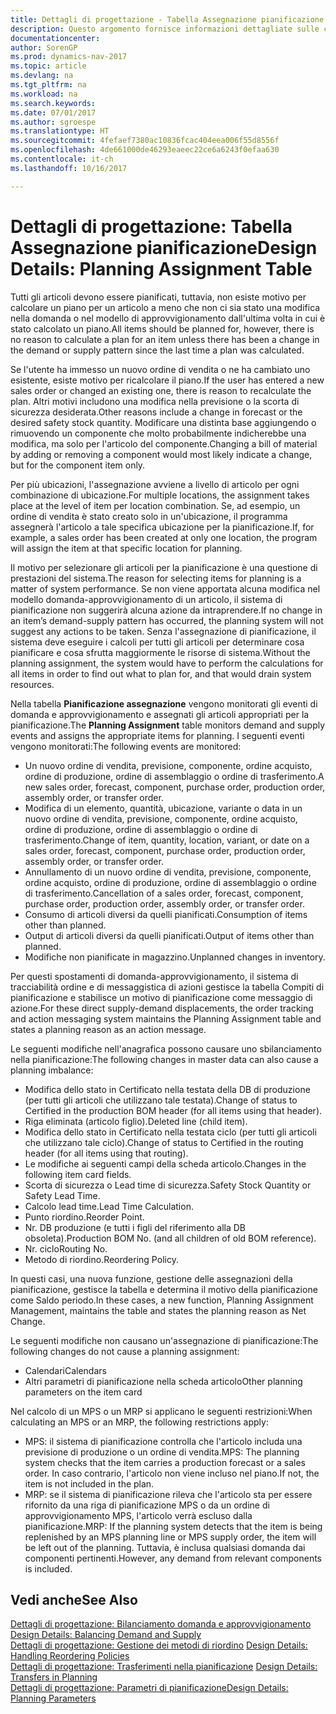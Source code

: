```yaml
---
title: Dettagli di progettazione - Tabella Assegnazione pianificazione
description: Questo argomento fornisce informazioni dettagliate sulle conseguenze relative alla modifica del metodo di pianificazione per un articolo.
documentationcenter: 
author: SorenGP
ms.prod: dynamics-nav-2017
ms.topic: article
ms.devlang: na
ms.tgt_pltfrm: na
ms.workload: na
ms.search.keywords: 
ms.date: 07/01/2017
ms.author: sgroespe
ms.translationtype: HT
ms.sourcegitcommit: 4fefaef7380ac10836fcac404eea006f55d8556f
ms.openlocfilehash: 4de661000de46293eaeec22ce6a6243f0efaa630
ms.contentlocale: it-ch
ms.lasthandoff: 10/16/2017

---
```

# <a name="design-details-planning-assignment-table"></a><span data-ttu-id="d3a1d-103">Dettagli di progettazione: Tabella Assegnazione pianificazione</span><span class="sxs-lookup"><span data-stu-id="d3a1d-103">Design Details: Planning Assignment Table</span></span>
<span data-ttu-id="d3a1d-104">Tutti gli articoli devono essere pianificati, tuttavia, non esiste motivo per calcolare un piano per un articolo a meno che non ci sia stato una modifica nella domanda o nel modello di approvvigionamento dall'ultima volta in cui è stato calcolato un piano.</span><span class="sxs-lookup"><span data-stu-id="d3a1d-104">All items should be planned for, however, there is no reason to calculate a plan for an item unless there has been a change in the demand or supply pattern since the last time a plan was calculated.</span></span>  
  
<span data-ttu-id="d3a1d-105">Se l'utente ha immesso un nuovo ordine di vendita o ne ha cambiato uno esistente, esiste motivo per ricalcolare il piano.</span><span class="sxs-lookup"><span data-stu-id="d3a1d-105">If the user has entered a new sales order or changed an existing one, there is reason to recalculate the plan.</span></span> <span data-ttu-id="d3a1d-106">Altri motivi includono una modifica nella previsione o la scorta di sicurezza desiderata.</span><span class="sxs-lookup"><span data-stu-id="d3a1d-106">Other reasons include a change in forecast or the desired safety stock quantity.</span></span> <span data-ttu-id="d3a1d-107">Modificare una distinta base aggiungendo o rimuovendo un componente che molto probabilmente indicherebbe una modifica, ma solo per l'articolo del componente.</span><span class="sxs-lookup"><span data-stu-id="d3a1d-107">Changing a bill of material by adding or removing a component would most likely indicate a change, but for the component item only.</span></span>  
  
<span data-ttu-id="d3a1d-108">Per più ubicazioni, l'assegnazione avviene a livello di articolo per ogni combinazione di ubicazione.</span><span class="sxs-lookup"><span data-stu-id="d3a1d-108">For multiple locations, the assignment takes place at the level of item per location combination.</span></span> <span data-ttu-id="d3a1d-109">Se, ad esempio, un ordine di vendita è stato creato solo in un'ubicazione, il programma assegnerà l'articolo a tale specifica ubicazione per la pianificazione.</span><span class="sxs-lookup"><span data-stu-id="d3a1d-109">If, for example, a sales order has been created at only one location, the program will assign the item at that specific location for planning.</span></span>  
  
<span data-ttu-id="d3a1d-110">Il motivo per selezionare gli articoli per la pianificazione è una questione di prestazioni del sistema.</span><span class="sxs-lookup"><span data-stu-id="d3a1d-110">The reason for selecting items for planning is a matter of system performance.</span></span> <span data-ttu-id="d3a1d-111">Se non viene apportata alcuna modifica nel modello domanda-approvvigionamento di un articolo, il sistema di pianificazione non suggerirà alcuna azione da intraprendere.</span><span class="sxs-lookup"><span data-stu-id="d3a1d-111">If no change in an item’s demand-supply pattern has occurred, the planning system will not suggest any actions to be taken.</span></span> <span data-ttu-id="d3a1d-112">Senza l'assegnazione di pianificazione, il sistema deve eseguire i calcoli per tutti gli articoli per determinare cosa pianificare e cosa sfrutta maggiormente le risorse di sistema.</span><span class="sxs-lookup"><span data-stu-id="d3a1d-112">Without the planning assignment, the system would have to perform the calculations for all items in order to find out what to plan for, and that would drain system resources.</span></span>  
  
<span data-ttu-id="d3a1d-113">Nella tabella **Pianificazione assegnazione** vengono monitorati gli eventi di domanda e approvvigionamento e assegnati gli articoli appropriati per la pianificazione.</span><span class="sxs-lookup"><span data-stu-id="d3a1d-113">The **Planning Assignment** table monitors demand and supply events and assigns the appropriate items for planning.</span></span> <span data-ttu-id="d3a1d-114">I seguenti eventi vengono monitorati:</span><span class="sxs-lookup"><span data-stu-id="d3a1d-114">The following events are monitored:</span></span>  
  
* <span data-ttu-id="d3a1d-115">Un nuovo ordine di vendita, previsione, componente, ordine acquisto, ordine di produzione, ordine di assemblaggio o ordine di trasferimento.</span><span class="sxs-lookup"><span data-stu-id="d3a1d-115">A new sales order, forecast, component, purchase order, production order, assembly order, or transfer order.</span></span>  
* <span data-ttu-id="d3a1d-116">Modifica di un elemento, quantità, ubicazione, variante o data in un nuovo ordine di vendita, previsione, componente, ordine acquisto, ordine di produzione, ordine di assemblaggio o ordine di trasferimento.</span><span class="sxs-lookup"><span data-stu-id="d3a1d-116">Change of item, quantity, location, variant, or date on a sales order, forecast, component, purchase order, production order, assembly order, or transfer order.</span></span>  
* <span data-ttu-id="d3a1d-117">Annullamento di un nuovo ordine di vendita, previsione, componente, ordine acquisto, ordine di produzione, ordine di assemblaggio o ordine di trasferimento.</span><span class="sxs-lookup"><span data-stu-id="d3a1d-117">Cancellation of a sales order, forecast, component, purchase order, production order, assembly order, or transfer order.</span></span>  
* <span data-ttu-id="d3a1d-118">Consumo di articoli diversi da quelli pianificati.</span><span class="sxs-lookup"><span data-stu-id="d3a1d-118">Consumption of items other than planned.</span></span>  
* <span data-ttu-id="d3a1d-119">Output di articoli diversi da quelli pianificati.</span><span class="sxs-lookup"><span data-stu-id="d3a1d-119">Output of items other than planned.</span></span>  
* <span data-ttu-id="d3a1d-120">Modifiche non pianificate in magazzino.</span><span class="sxs-lookup"><span data-stu-id="d3a1d-120">Unplanned changes in inventory.</span></span>  
  
<span data-ttu-id="d3a1d-121">Per questi spostamenti di domanda-approvvigionamento, il sistema di tracciabilità ordine e di messaggistica di azioni gestisce la tabella Compiti di pianificazione e stabilisce un motivo di pianificazione come messaggio di azione.</span><span class="sxs-lookup"><span data-stu-id="d3a1d-121">For these direct supply-demand displacements, the order tracking and action messaging system maintains the Planning Assignment table and states a planning reason as an action message.</span></span>  
  
<span data-ttu-id="d3a1d-122">Le seguenti modifiche nell'anagrafica possono causare uno sbilanciamento nella pianificazione:</span><span class="sxs-lookup"><span data-stu-id="d3a1d-122">The following changes in master data can also cause a planning imbalance:</span></span>  
  
* <span data-ttu-id="d3a1d-123">Modifica dello stato in Certificato nella testata della DB di produzione (per tutti gli articoli che utilizzano tale testata).</span><span class="sxs-lookup"><span data-stu-id="d3a1d-123">Change of status to Certified in the production BOM header (for all items using that header).</span></span>  
* <span data-ttu-id="d3a1d-124">Riga eliminata (articolo figlio).</span><span class="sxs-lookup"><span data-stu-id="d3a1d-124">Deleted line (child item).</span></span>  
* <span data-ttu-id="d3a1d-125">Modifica dello stato in Certificato nella testata ciclo (per tutti gli articoli che utilizzano tale ciclo).</span><span class="sxs-lookup"><span data-stu-id="d3a1d-125">Change of status to Certified in the routing header (for all items using that routing).</span></span>  
* <span data-ttu-id="d3a1d-126">Le modifiche ai seguenti campi della scheda articolo.</span><span class="sxs-lookup"><span data-stu-id="d3a1d-126">Changes in the following item card fields.</span></span>  
* <span data-ttu-id="d3a1d-127">Scorta di sicurezza o Lead time di sicurezza.</span><span class="sxs-lookup"><span data-stu-id="d3a1d-127">Safety Stock Quantity or Safety Lead Time.</span></span>  
* <span data-ttu-id="d3a1d-128">Calcolo lead time.</span><span class="sxs-lookup"><span data-stu-id="d3a1d-128">Lead Time Calculation.</span></span>  
* <span data-ttu-id="d3a1d-129">Punto riordino.</span><span class="sxs-lookup"><span data-stu-id="d3a1d-129">Reorder Point.</span></span>  
* <span data-ttu-id="d3a1d-130">Nr. DB produzione (e tutti i figli del riferimento alla DB obsoleta).</span><span class="sxs-lookup"><span data-stu-id="d3a1d-130">Production BOM No. (and all children of old BOM reference).</span></span>  
* <span data-ttu-id="d3a1d-131">Nr. ciclo</span><span class="sxs-lookup"><span data-stu-id="d3a1d-131">Routing No.</span></span>  
* <span data-ttu-id="d3a1d-132">Metodo di riordino.</span><span class="sxs-lookup"><span data-stu-id="d3a1d-132">Reordering Policy.</span></span>  
  
<span data-ttu-id="d3a1d-133">In questi casi, una nuova funzione, gestione delle assegnazioni della pianificazione, gestisce la tabella e determina il motivo della pianificazione come Saldo periodo.</span><span class="sxs-lookup"><span data-stu-id="d3a1d-133">In these cases, a new function, Planning Assignment Management, maintains the table and states the planning reason as Net Change.</span></span>  
  
<span data-ttu-id="d3a1d-134">Le seguenti modifiche non causano un'assegnazione di pianificazione:</span><span class="sxs-lookup"><span data-stu-id="d3a1d-134">The following changes do not cause a planning assignment:</span></span>  
  
* <span data-ttu-id="d3a1d-135">Calendari</span><span class="sxs-lookup"><span data-stu-id="d3a1d-135">Calendars</span></span>  
* <span data-ttu-id="d3a1d-136">Altri parametri di pianificazione nella scheda articolo</span><span class="sxs-lookup"><span data-stu-id="d3a1d-136">Other planning parameters on the item card</span></span>  
  
<span data-ttu-id="d3a1d-137">Nel calcolo di un MPS o un MRP si applicano le seguenti restrizioni:</span><span class="sxs-lookup"><span data-stu-id="d3a1d-137">When calculating an MPS or an MRP, the following restrictions apply:</span></span>  
  
* <span data-ttu-id="d3a1d-138">MPS: il sistema di pianificazione controlla che l'articolo includa una previsione di produzione o un ordine di vendita.</span><span class="sxs-lookup"><span data-stu-id="d3a1d-138">MPS: The planning system checks that the item carries a production forecast or a sales order.</span></span> <span data-ttu-id="d3a1d-139">In caso contrario, l'articolo non viene incluso nel piano.</span><span class="sxs-lookup"><span data-stu-id="d3a1d-139">If not, the item is not included in the plan.</span></span>  
* <span data-ttu-id="d3a1d-140">MRP: se il sistema di pianificazione rileva che l'articolo sta per essere rifornito da una riga di pianificazione MPS o da un ordine di approvvigionamento MPS, l'articolo verrà escluso dalla pianificazione.</span><span class="sxs-lookup"><span data-stu-id="d3a1d-140">MRP: If the planning system detects that the item is being replenished by an MPS planning line or MPS supply order, the item will be left out of the planning.</span></span> <span data-ttu-id="d3a1d-141">Tuttavia, è inclusa qualsiasi domanda dai componenti pertinenti.</span><span class="sxs-lookup"><span data-stu-id="d3a1d-141">However, any demand from relevant components is included.</span></span>  
  
## <a name="see-also"></a><span data-ttu-id="d3a1d-142">Vedi anche</span><span class="sxs-lookup"><span data-stu-id="d3a1d-142">See Also</span></span>  
<span data-ttu-id="d3a1d-143">[Dettagli di progettazione: Bilanciamento domanda e approvvigionamento](design-details-balancing-demand-and-supply.md) </span><span class="sxs-lookup"><span data-stu-id="d3a1d-143">[Design Details: Balancing Demand and Supply](design-details-balancing-demand-and-supply.md) </span></span>  
<span data-ttu-id="d3a1d-144">[Dettagli di progettazione: Gestione dei metodi di riordino](design-details-handling-reordering-policies.md) </span><span class="sxs-lookup"><span data-stu-id="d3a1d-144">[Design Details: Handling Reordering Policies](design-details-handling-reordering-policies.md) </span></span>  
<span data-ttu-id="d3a1d-145">[Dettagli di progettazione: Trasferimenti nella pianificazione](design-details-transfers-in-planning.md) </span><span class="sxs-lookup"><span data-stu-id="d3a1d-145">[Design Details: Transfers in Planning](design-details-transfers-in-planning.md) </span></span>  
[<span data-ttu-id="d3a1d-146">Dettagli di progettazione: Parametri di pianificazione</span><span class="sxs-lookup"><span data-stu-id="d3a1d-146">Design Details: Planning Parameters</span></span>](design-details-planning-parameters.md)  

